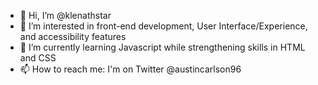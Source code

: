 - 👋 Hi, I’m @klenathstar
- 👀 I’m interested in front-end development, User Interface/Experience, and accessibility features
- 🌱 I’m currently learning Javascript while strengthening skills in HTML and CSS
- 📫 How to reach me: I'm on Twitter @austincarlson96

<!---
klenathstar/klenathstar is a ✨ special ✨ repository because its `README.md` (this file) appears on your GitHub profile.
You can click the Preview link to take a look at your changes.
--->
